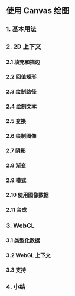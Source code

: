 ## 使用 Canvas 绘图

### 1. 基本用法

### 2. 2D 上下文

#### 2.1 填充和描边

#### 2.2 回值矩形

#### 2.3 绘制路径

#### 2.4 绘制文本

#### 2.5 变换

#### 2.6 绘制图像

#### 2.7 阴影

#### 2.8 渐变

#### 2.9 模式

#### 2.10 使用图像数据

#### 2.11 合成

### 3. WebGL

#### 3.1 类型化数据

#### 3.2 WebGL 上下文

#### 3.3 支持

### 4. 小结

